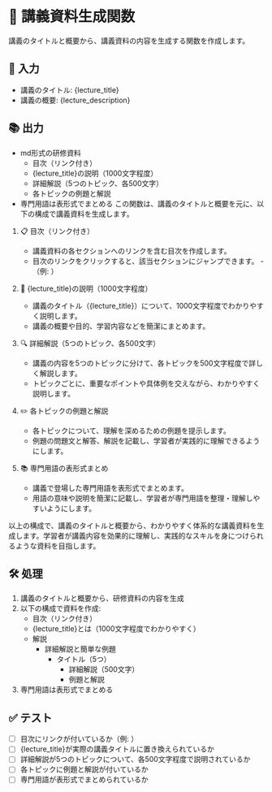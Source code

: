 # 📝 講義資料生成関数
講義のタイトルと概要から、講義資料の内容を生成する関数を作成します。




## 🎯 入力
- 講義のタイトル: {lecture_title}
- 講義の概要: {lecture_description}

## 📚 出力
- md形式の研修資料
  - 目次（リンク付き）
  - {lecture_title}の説明（1000文字程度）
  - 詳細解説（5つのトピック、各500文字）
  - 各トピックの例題と解説
- 専門用語は表形式でまとめる
この関数は、講義のタイトルと概要を元に、以下の構成で講義資料を生成します。

1. 📋 目次（リンク付き）
   - 講義資料の各セクションへのリンクを含む目次を作成します。
   - 目次のリンクをクリックすると、該当セクションにジャンプできます。
    -（例: <a id="introduction"></a>）

2. 📝 {lecture_title}の説明（1000文字程度）
   - 講義のタイトル（{lecture_title}）について、1000文字程度でわかりやすく説明します。
   - 講義の概要や目的、学習内容などを簡潔にまとめます。

3. 🔍 詳細解説（5つのトピック、各500文字）
   - 講義の内容を5つのトピックに分けて、各トピックを500文字程度で詳しく解説します。
   - トピックごとに、重要なポイントや具体例を交えながら、わかりやすく説明します。

4. ✏️ 各トピックの例題と解説
   - 各トピックについて、理解を深めるための例題を提示します。
   - 例題の問題文と解答、解説を記載し、学習者が実践的に理解できるようにします。

5. 📚 専門用語の表形式まとめ
   - 講義で登場した専門用語を表形式でまとめます。
   - 用語の意味や説明を簡潔に記載し、学習者が専門用語を整理・理解しやすいようにします。

以上の構成で、講義のタイトルと概要から、わかりやすく体系的な講義資料を生成します。学習者が講義内容を効果的に理解し、実践的なスキルを身につけられるような資料を目指します。


## 🛠️ 処理
1. 講義のタイトルと概要から、研修資料の内容を生成
2. 以下の構成で資料を作成:
   - 目次（リンク付き）
   - {lecture_title}とは（1000文字程度でわかりやすく）
   - 解説
     - 詳細解説と簡単な例題
       - タイトル（5つ）
         - 詳細解説（500文字）
         - 例題と解説
3. 専門用語は表形式でまとめる

## ✅ テスト
- [ ] 目次にリンクが付いているか（例: <a id="introduction"></a>）
- [ ] {lecture_title}が実際の講義タイトルに置き換えられているか
- [ ] 詳細解説が5つのトピックについて、各500文字程度で説明されているか 
- [ ] 各トピックに例題と解説が付いているか
- [ ] 専門用語が表形式でまとめられているか
